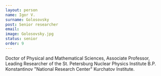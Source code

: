 ```yaml
---
layout: person
name: Igor V.	
surname: Golosovsky
post: Senior researcher
email: 
image: Golosovsky.jpg
status: senior
order: 9
---
```

Doctor of Physical and Mathematical Sciences, Associate Professor, Leading Researcher
of the St. Petersburg Nuclear Physics Institute B.P. Konstantinov "National Research
Center" Kurchatov Institute.